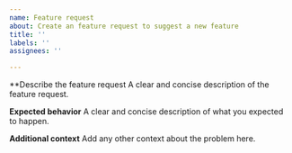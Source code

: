 ```yaml
---
name: Feature request
about: Create an feature request to suggest a new feature
title: ''
labels: ''
assignees: ''

---
```


**Describe the feature request
A clear and concise description of the feature request.

**Expected behavior**
A clear and concise description of what you expected to happen.

**Additional context**
Add any other context about the problem here.
